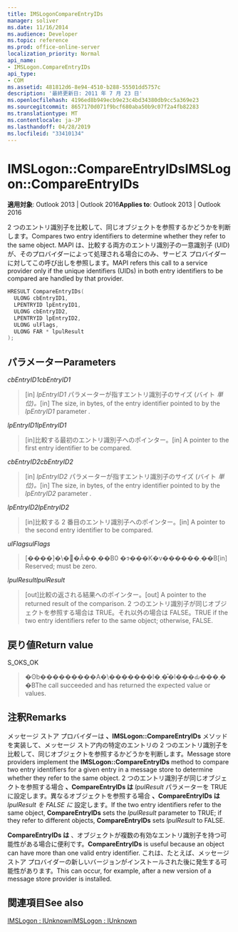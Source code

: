```yaml
---
title: IMSLogonCompareEntryIDs
manager: soliver
ms.date: 11/16/2014
ms.audience: Developer
ms.topic: reference
ms.prod: office-online-server
localization_priority: Normal
api_name:
- IMSLogon.CompareEntryIDs
api_type:
- COM
ms.assetid: 481812d6-8e94-4510-b288-55501dd5757c
description: '最終更新日: 2011 年 7 月 23 日'
ms.openlocfilehash: 4196ed8b949ecb9e23c4bd34380db9cc5a369e23
ms.sourcegitcommit: 8657170d071f9bcf680aba50b9c07f2a4fb82283
ms.translationtype: MT
ms.contentlocale: ja-JP
ms.lasthandoff: 04/28/2019
ms.locfileid: "33410134"
---
```

# <a name="imslogoncompareentryids"></a><span data-ttu-id="ba1e0-103">IMSLogon::CompareEntryIDs</span><span class="sxs-lookup"><span data-stu-id="ba1e0-103">IMSLogon::CompareEntryIDs</span></span>

  
  
<span data-ttu-id="ba1e0-104">**適用対象**: Outlook 2013 | Outlook 2016</span><span class="sxs-lookup"><span data-stu-id="ba1e0-104">**Applies to**: Outlook 2013 | Outlook 2016</span></span> 
  
<span data-ttu-id="ba1e0-105">2 つのエントリ識別子を比較して、同じオブジェクトを参照するかどうかを判断します。</span><span class="sxs-lookup"><span data-stu-id="ba1e0-105">Compares two entry identifiers to determine whether they refer to the same object.</span></span> <span data-ttu-id="ba1e0-106">MAPI は、比較する両方のエントリ識別子の一意識別子 (UID) が、そのプロバイダーによって処理される場合にのみ、サービス プロバイダーに対してこの呼び出しを参照します。</span><span class="sxs-lookup"><span data-stu-id="ba1e0-106">MAPI refers this call to a service provider only if the unique identifiers (UIDs) in both entry identifiers to be compared are handled by that provider.</span></span>
  
```cpp
HRESULT CompareEntryIDs(
  ULONG cbEntryID1,
  LPENTRYID lpEntryID1,
  ULONG cbEntryID2,
  LPENTRYID lpEntryID2,
  ULONG ulFlags,
  ULONG FAR * lpulResult
);
```

## <a name="parameters"></a><span data-ttu-id="ba1e0-107">パラメーター</span><span class="sxs-lookup"><span data-stu-id="ba1e0-107">Parameters</span></span>

 <span data-ttu-id="ba1e0-108">_cbEntryID1_</span><span class="sxs-lookup"><span data-stu-id="ba1e0-108">_cbEntryID1_</span></span>
  
> <span data-ttu-id="ba1e0-109">[in]  _lpEntryID1_ パラメーターが指すエントリ識別子のサイズ (バイト  _単位)。_</span><span class="sxs-lookup"><span data-stu-id="ba1e0-109">[in] The size, in bytes, of the entry identifier pointed to by the  _lpEntryID1_ parameter  _._</span></span>
    
 <span data-ttu-id="ba1e0-110">_lpEntryID1_</span><span class="sxs-lookup"><span data-stu-id="ba1e0-110">_lpEntryID1_</span></span>
  
> <span data-ttu-id="ba1e0-111">[in]比較する最初のエントリ識別子へのポインター。</span><span class="sxs-lookup"><span data-stu-id="ba1e0-111">[in] A pointer to the first entry identifier to be compared.</span></span>
    
 <span data-ttu-id="ba1e0-112">_cbEntryID2_</span><span class="sxs-lookup"><span data-stu-id="ba1e0-112">_cbEntryID2_</span></span>
  
> <span data-ttu-id="ba1e0-113">[in]  _lpEntryID2_ パラメーターが指すエントリ識別子のサイズ (バイト  _単位)。_</span><span class="sxs-lookup"><span data-stu-id="ba1e0-113">[in] The size, in bytes, of the entry identifier pointed to by the  _lpEntryID2_ parameter  _._</span></span>
    
 <span data-ttu-id="ba1e0-114">_lpEntryID2_</span><span class="sxs-lookup"><span data-stu-id="ba1e0-114">_lpEntryID2_</span></span>
  
> <span data-ttu-id="ba1e0-115">[in]比較する 2 番目のエントリ識別子へのポインター。</span><span class="sxs-lookup"><span data-stu-id="ba1e0-115">[in] A pointer to the second entry identifier to be compared.</span></span>
    
 <span data-ttu-id="ba1e0-116">_ulFlags_</span><span class="sxs-lookup"><span data-stu-id="ba1e0-116">_ulFlags_</span></span>
  
> <span data-ttu-id="ba1e0-117">[����]�\�񂳂�Ă��܂��B0 �ɂ���K�v������܂��B</span><span class="sxs-lookup"><span data-stu-id="ba1e0-117">[in] Reserved; must be zero.</span></span>
    
 <span data-ttu-id="ba1e0-118">_lpulResult_</span><span class="sxs-lookup"><span data-stu-id="ba1e0-118">_lpulResult_</span></span>
  
> <span data-ttu-id="ba1e0-119">[out]比較の返される結果へのポインター。</span><span class="sxs-lookup"><span data-stu-id="ba1e0-119">[out] A pointer to the returned result of the comparison.</span></span> <span data-ttu-id="ba1e0-120">2 つのエントリ識別子が同じオブジェクトを参照する場合は TRUE。それ以外の場合は FALSE。</span><span class="sxs-lookup"><span data-stu-id="ba1e0-120">TRUE if the two entry identifiers refer to the same object; otherwise, FALSE.</span></span>
    
## <a name="return-value"></a><span data-ttu-id="ba1e0-121">戻り値</span><span class="sxs-lookup"><span data-stu-id="ba1e0-121">Return value</span></span>

<span data-ttu-id="ba1e0-122">S_OK</span><span class="sxs-lookup"><span data-stu-id="ba1e0-122">S_OK</span></span> 
  
> <span data-ttu-id="ba1e0-123">�ʘb���������A�\�������l�܂��͒l���Ԃ���܂��B</span><span class="sxs-lookup"><span data-stu-id="ba1e0-123">The call succeeded and has returned the expected value or values.</span></span>
    
## <a name="remarks"></a><span data-ttu-id="ba1e0-124">注釈</span><span class="sxs-lookup"><span data-stu-id="ba1e0-124">Remarks</span></span>

<span data-ttu-id="ba1e0-125">メッセージ ストア プロバイダーは **、IMSLogon::CompareEntryIDs** メソッドを実装して、メッセージ ストア内の特定のエントリの 2 つのエントリ識別子を比較して、同じオブジェクトを参照するかどうかを判断します。</span><span class="sxs-lookup"><span data-stu-id="ba1e0-125">Message store providers implement the **IMSLogon::CompareEntryIDs** method to compare two entry identifiers for a given entry in a message store to determine whether they refer to the same object.</span></span> <span data-ttu-id="ba1e0-126">2 つのエントリ識別子が同じオブジェクトを参照する場合 **、CompareEntryIDs は**  _lpulResult_ パラメーターを TRUE に設定します。異なるオブジェクトを参照する場合 **、CompareEntryIDs は**  _lpulResult を FALSE に_ 設定します。</span><span class="sxs-lookup"><span data-stu-id="ba1e0-126">If the two entry identifiers refer to the same object, **CompareEntryIDs** sets the  _lpulResult_ parameter to TRUE; if they refer to different objects, **CompareEntryIDs** sets  _lpulResult_ to FALSE.</span></span> 
  
 <span data-ttu-id="ba1e0-127">**CompareEntryIDs は** 、オブジェクトが複数の有効なエントリ識別子を持つ可能性がある場合に便利です。</span><span class="sxs-lookup"><span data-stu-id="ba1e0-127">**CompareEntryIDs** is useful because an object can have more than one valid entry identifier.</span></span> <span data-ttu-id="ba1e0-128">これは、たとえば、メッセージ ストア プロバイダーの新しいバージョンがインストールされた後に発生する可能性があります。</span><span class="sxs-lookup"><span data-stu-id="ba1e0-128">This can occur, for example, after a new version of a message store provider is installed.</span></span> 
  
## <a name="see-also"></a><span data-ttu-id="ba1e0-129">関連項目</span><span class="sxs-lookup"><span data-stu-id="ba1e0-129">See also</span></span>



[<span data-ttu-id="ba1e0-130">IMSLogon : IUnknown</span><span class="sxs-lookup"><span data-stu-id="ba1e0-130">IMSLogon : IUnknown</span></span>](imslogoniunknown.md)

